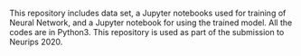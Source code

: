 This repository includes data set, a Jupyter notebooks used for training of Neural Network, and a Jupyter notebook for using the trained model. All the codes are in Python3.
This repository is used as part of the submission to Neurips 2020. 
